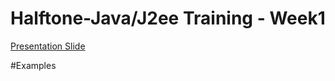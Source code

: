 # Halftone-Java/J2ee Training - Week1
[Presentation Slide](https://github.com/training-developerbhuwan/halftone-javaj2ee-week1/blob/master/1.%20JavaJ2EE%20Week-1%20Training.pdf)

#Examples

